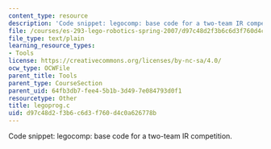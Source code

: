 ```yaml
---
content_type: resource
description: 'Code snippet: legocomp: base code for a two-team IR competition.'
file: /courses/es-293-lego-robotics-spring-2007/d97c48d2f3b6c6d3f760d4c0a626778b_legoprog.c
file_type: text/plain
learning_resource_types:
- Tools
license: https://creativecommons.org/licenses/by-nc-sa/4.0/
ocw_type: OCWFile
parent_title: Tools
parent_type: CourseSection
parent_uid: 64fb3db7-fee4-5b1b-3d49-7e084793d0f1
resourcetype: Other
title: legoprog.c
uid: d97c48d2-f3b6-c6d3-f760-d4c0a626778b
---
```

Code snippet: legocomp: base code for a two-team IR competition.